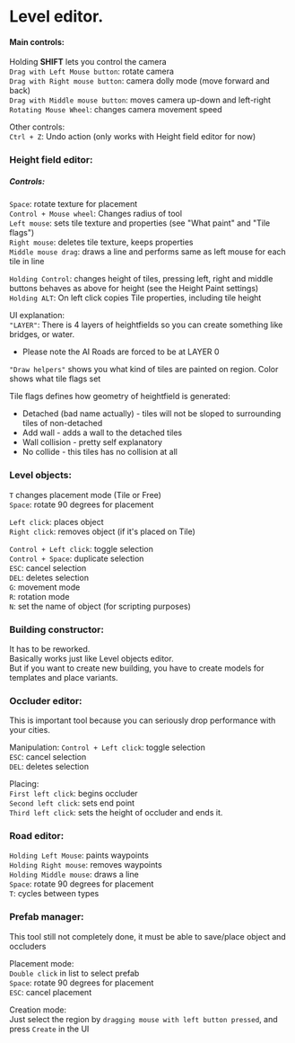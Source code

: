 # Level editor.

#### Main controls:
Holding **SHIFT** lets you control the camera  
`Drag with Left Mouse button`: rotate camera  
`Drag with Right mouse button`: camera dolly mode (move forward and back)  
`Drag with Middle mouse button`: moves camera up-down and left-right  
`Rotating Mouse Wheel`: changes camera movement speed  

Other controls:  
`Ctrl + Z`: Undo action (only works with Height field editor for now)  

### Height field editor:

##### Controls:
`Space`: rotate texture for placement  
`Control + Mouse wheel`: Changes radius of tool  
`Left mouse`: sets tile texture and properties (see "What paint" and "Tile flags")  
`Right mouse`: deletes tile texture, keeps properties  
`Middle mouse drag`: draws a line and performs same as left mouse for each tile in line  
	
`Holding Control`: changes height of tiles, pressing left, right and middle buttons behaves as above for height (see the Height Paint settings)  
`Holding ALT`: On left click copies Tile properties, including tile height   
	
UI explanation:  
`"LAYER"`: There is 4 layers of heightfields so you can create something like bridges, or water.  
 - Please note the AI Roads are forced to be at LAYER 0  

`"Draw helpers"` shows you what kind of tiles are painted on region. Color shows what tile flags set  

Tile flags defines how geometry of heightfield is generated:  
- Detached (bad name actually) - tiles will not be sloped to surrounding tiles of non-detached 
- Add wall - adds a wall to the detached tiles  
- Wall collision - pretty self explanatory  
- No collide - this tiles has no collision at all  
	
### Level objects:  
`T` changes placement mode (Tile or Free)  
`Space`: rotate 90 degrees for placement  

`Left click`: places object  
`Right click`: removes object (if it's placed on Tile)  
	
`Control + Left click`: toggle selection  
`Control + Space`: duplicate selection  
`ESC`: cancel selection  
`DEL`: deletes selection  
`G`: movement mode  
`R`: rotation mode  
`N`: set the name of object (for scripting purposes)  
	
### Building constructor:  
It has to be reworked.  
Basically works just like Level objects editor.  
But if you want to create new building, you have to create models for templates and place variants.  
	
### Occluder editor:  
This is important tool because you can seriously drop performance with your cities.  

Manipulation:
`Control + Left click`: toggle selection  
`ESC`: cancel selection  
`DEL`: deletes selection  

Placing:  
`First left click`: begins occluder  
`Second left click`: sets end point  
`Third left click`: sets the height of occluder and ends it.  
	
### Road editor:

`Holding Left Mouse`: paints waypoints  
`Holding Right mouse`: removes waypoints  
`Holding Middle mouse`: draws a line  
`Space`: rotate 90 degrees for placement  
`T`: cycles between types  
	
### Prefab manager:  
This tool still not completely done, it must be able to save/place object and occluders  

Placement mode:  
`Double click` in list to select prefab  
`Space`: rotate 90 degrees for placement  
`ESC`: cancel placement  
		
Creation mode:  
Just select the region by `dragging mouse with left button pressed`, and press `Create` in the UI  